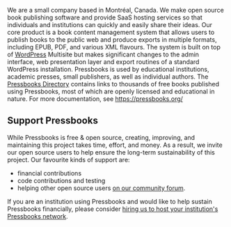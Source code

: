 We are a small company based in Montréal, Canada. We make open source book publishing software and provide SaaS hosting services so that individuals and institutions can quickly and easily share their ideas. Our core product is a book content management system that allows users to publish books to the public web and produce exports in multiple formats, including EPUB, PDF, and various XML flavours. The system is built on top of [WordPress](https://github.com/WordPress/WordPress) Multisite but makes significant changes to the admin interface, web presentation layer and export routines of a standard WordPress installation. Pressbooks is used by educational institutions, academic presses, small publishers, as well as individual authors. The [Pressbooks Directory](https://pressbooks.directory) contains links to thousands of free books published using Pressbooks, most of which are openly licensed and educational in nature. For more documentation, see https://pressbooks.org/

## Support Pressbooks

While Pressbooks is free & open source, creating, improving, and maintaining this project takes time, effort, and money. As a result, we invite our open source users to help ensure the long-term sustainability of this project. Our favourite kinds of support are:
* financial contributions
* code contributions and testing
* helping other open source users [on our community forum](https://pressbooks.community).

If you are an institution using Pressbooks and would like to help sustain Pressbooks financially, please consider [hiring us to host your institution's Pressbooks network](https://pressbooks.com/for-educational-institutions/).
